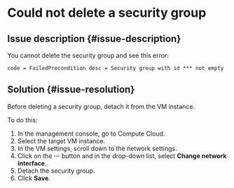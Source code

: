 # Could not delete a security group



## Issue description {#issue-description}

You cannot delete the security group and see this error:
```
code = FailedPrecondition desc = Security group with id *** not empty
```

## Solution {#issue-resolution}

Before deleting a security group, detach it from the VM instance.

To do this:
1. In the management console, go to Compute Cloud.
2. Select the target VM instance.
3. In the VM settings, scroll down to the network settings.
4. Click on the **···** button and in the drop-down list, select **Change network interface**.
5. Detach the security group.
6. Click **Save**.

